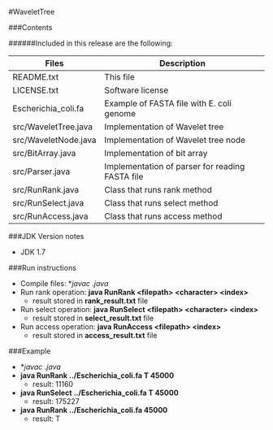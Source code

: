 #WaveletTree


###Contents

######Included in this release are the following:

Files | Description
---------------- | ----------------------------
README.txt | This file
LICENSE.txt | Software license
Escherichia_coli.fa | Example of FASTA file with E. coli genome
src/WaveletTree.java | Implementation of Wavelet tree
src/WaveletNode.java | Implementation of Wavelet tree node
src/BitArray.java | Implementation of bit array
src/Parser.java | Implementation of parser for reading FASTA file
src/RunRank.java | Class that runs rank method 
src/RunSelect.java | Class that runs select method
src/RunAccess.java | Class that runs access method 


###JDK Version notes

* JDK 1.7

###Run instructions

* Compile files: 			**javac *.java**
* Run rank operation: 		**java RunRank \<filepath\> \<character\> \<index\>**
	* result stored in **rank_result.txt** file
* Run select operation: 	**java RunSelect \<filepath\> \<character\> \<index\>**
	* result stored in **select_result.txt** file
* Run access operation: 	**java RunAccess \<filepath\> \<index\>**
	* result stored in **access_result.txt** file
	
###Example

* **javac *.java**
* **java RunRank ../Escherichia_coli.fa T 45000**
	* result: 11160
* **java RunSelect ../Escherichia_coli.fa T 45000**
	* result: 175227
* **java RunRank ../Escherichia_coli.fa 45000**
	* result: T

	
	
	